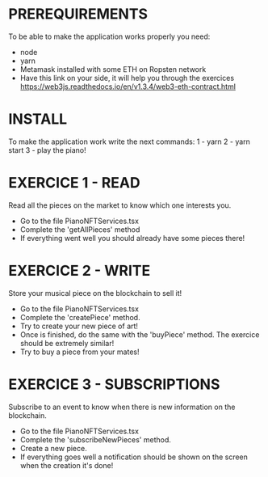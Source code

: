 # PREREQUIREMENTS

To be able to make the application works properly you need:

- node
- yarn
- Metamask installed with some ETH on Ropsten network
- Have this link on your side, it will help you through the exercices https://web3js.readthedocs.io/en/v1.3.4/web3-eth-contract.html

# INSTALL

To make the application work write the next commands:
1 - yarn
2 - yarn start
3 - play the piano!

# EXERCICE 1 - READ

Read all the pieces on the market to know which one interests you.

- Go to the file PianoNFTServices.tsx
- Complete the 'getAllPieces' method
- If everything went well you should already have some pieces there!

# EXERCICE 2 - WRITE

Store your musical piece on the blockchain to sell it!

- Go to the file PianoNFTServices.tsx
- Complete the 'createPiece' method.
- Try to create your new piece of art!
- Once is finished, do the same with the 'buyPiece' method. The exercice should be extremely similar!
- Try to buy a piece from your mates!

# EXERCICE 3 - SUBSCRIPTIONS

Subscribe to an event to know when there is new information on the blockchain.

- Go to the file PianoNFTServices.tsx
- Complete the 'subscribeNewPieces' method.
- Create a new piece.
- If everything goes well a notification should be shown on the screen when the creation it's done!

